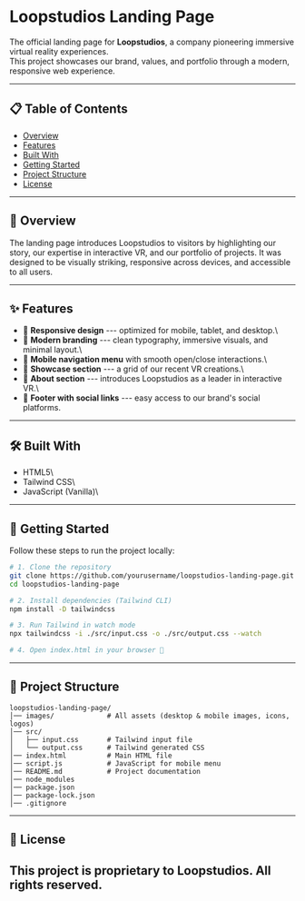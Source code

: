 # Loopstudios Landing Page

The official landing page for **Loopstudios**, a company pioneering
immersive virtual reality experiences.\
This project showcases our brand, values, and portfolio through a
modern, responsive web experience.

------------------------------------------------------------------------

## 📋 Table of Contents

-   [Overview](#-overview)
-   [Features](#-features)
-   [Built With](#-built-with)
-   [Getting Started](#-getting-started)
-   [Project Structure](#-project-structure)
-   [License](#-license)

------------------------------------------------------------------------

## 🔎 Overview

The landing page introduces Loopstudios to visitors by highlighting our
story, our expertise in interactive VR, and our portfolio of projects.
It was designed to be visually striking, responsive across devices, and
accessible to all users.

------------------------------------------------------------------------

## ✨ Features

-   📱 **Responsive design** --- optimized for mobile, tablet, and
    desktop.\
-   🎨 **Modern branding** --- clean typography, immersive visuals, and
    minimal layout.\
-   🍔 **Mobile navigation menu** with smooth open/close interactions.\
-   📂 **Showcase section** --- a grid of our recent VR creations.\
-   📖 **About section** --- introduces Loopstudios as a leader in
    interactive VR.\
-   🔗 **Footer with social links** --- easy access to our brand's
    social platforms.

------------------------------------------------------------------------

## 🛠 Built With

-   HTML5\
-   Tailwind CSS\
-   JavaScript (Vanilla)\

------------------------------------------------------------------------

## 🚀 Getting Started

Follow these steps to run the project locally:

``` bash
# 1. Clone the repository
git clone https://github.com/yourusername/loopstudios-landing-page.git
cd loopstudios-landing-page

# 2. Install dependencies (Tailwind CLI)
npm install -D tailwindcss

# 3. Run Tailwind in watch mode
npx tailwindcss -i ./src/input.css -o ./src/output.css --watch

# 4. Open index.html in your browser 🎉
```

------------------------------------------------------------------------

## 📂 Project Structure

    loopstudios-landing-page/
    │── images/             # All assets (desktop & mobile images, icons, logos)
    │── src/
    │   ├── input.css       # Tailwind input file
    │   └── output.css      # Tailwind generated CSS
    │── index.html          # Main HTML file
    │── script.js           # JavaScript for mobile menu
    │── README.md           # Project documentation
    │── node_modules
    │── package.json
    │── package-lock.json
    │── .gitignore

------------------------------------------------------------------------
## 📄 License

This project is proprietary to **Loopstudios**. All rights reserved.
------------------------------------------------------------------------

